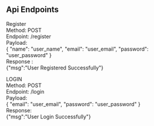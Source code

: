 ## Api Endpoints

Register <br>
Method: POST <br>
Endpoint: /register <br>
Payload: <br>
{ "name": "user_name", "email": "user_email", "password": "user_password" } <br>
Response : <br>
{"msg":"User Registered Successfully"} <br>

LOGIN <br>
Method: POST <br>
Endpoint: /login <br>
Payload: <br>
{ "email": "user_email", "password": "user_password" } <br>
Response: <br>
{"msg":"User Login Successfully"} <br>
